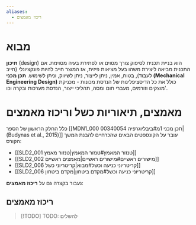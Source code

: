 ```yaml
---
aliases:
  - ריכוז מאמצים
---
```

# מבוא
**תיכון** (design) הוא בניית תכנית לסיפוק צורך מסוים או לפתירת בעיה מסוימת. אם התכנית מביאה ליצירת משהו בעל מציאות פיזית, אז המוצר חייב להיות פונקציונלי (חייב לעבוד), בטוח, אמין, ניתן לייצור, ניתן לשיווק, וניתן לשימוש.
**תכן מכני (Mechanical Engineering Design)** כולל את כל הדיסציפלינות של הנדסת מכונות - מכניקת מוצקים וזורמים, מעברי חום ומסה, תהליכי ייצור, הנדסת מערכות ובקרה וכו'.

# מאמצים, תיאוריות כשל וריכוז מאמצים
כלל החלק הראשון של הספר [[MDN1_000 00340054 תכן מכני 1מ#ביבליוגרפיה|(Budynas et al., 2015)]] עובר על הקונספטים הבאים שהכרחיים להבנת המשך הקורס:
- [[SLD2_001 טנזור המאמץ#טנזור המאמץ|טנזור מאמץ]]
- [[SLD2_002 מישורים ראשיים#מישורים ראשיים|מאמצים ראשיים]]
- [[SLD2_006 קריטריוני כניעה וכשל#מבוא|קריטריוני כשל]]
- [[SLD2_006 קריטריוני כניעה וכשל#מקדם ביטחון|מקדם ביטחון]]

נעבור בקצרה גם על **ריכוז מאמצים**:
## ריכוז מאמצים
>[!TODO] TODO: להשלים